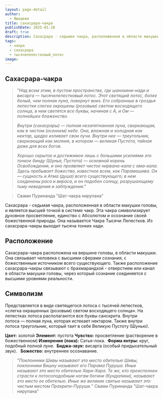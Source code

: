 ```yaml
---
layout: page-detail
author:
  - Яшодеви
title: сахасрара-чакра
publishDate: 2025-01-10
draft: true
description: Сахасрара - седьмая чакра, расположенная в области макушки головы, и является высшей точкой в системе чакр. Эта чакра символизирует духовное просветление, единство с Абсолютом и осознание своей божественной природы. Она называется Чакра Тысячи Лепестков, символизирует бесконечное сияние сознания.
tags:
  - чакра
  - сахасрара
  - тысячелепестковый_лотос
image:
---
```

## Сахасрара-чакра

> "_Над всем этим, в пустом пространстве, где шанхкини-нади и висарга — тысячелепестковый лотос. Этот светящий лотос, более белый, чем полная луна, повернут вниз. Его собранные в гроздья лепестки слегка окрашены (розовым) светом восходящего солнца, в нем светятся все буквы, начиная с А, и Ом — полнейшее блаженство._ 
> 
> _Внутри (сахасрары) — полная незапятнанная луна, сверкающая, как в чистом (осеннем) небе. Она, влажная и холодная как нектар, щедро изливает свои лучи. Внутри нее — треугольник, сверкающий как молния, в котором — великая Пустота, тайная даже для всех богов._ 
> 
> _Хорошо скрытое и достижимое лишь с большими усилиями это тонкое бинду (Шунья, Пустота) — основной корень Освобождения, и оно проявляет чистое нирвана-кала с ама-кала. Здесь пребывает божество, известное всем, как Парамашива. Он — сущность и Атма (душа) всего существующего; в нем соединены раса и вираса, и он подобен солнцу, разрушающему тьму неведения и заблуждения."_

> Свами Пуринанда "Шат-чакра нирупана"

Сахасрара - седьмая чакра, расположенная в области макушки головы, и является высшей точкой в системе чакр. Эта чакра символизирует духовное просветление, единство с Абсолютом и осознание своей божественной природы. Она называется Чакра Тысячи Лепестков. Из сахасрара-чакры выходит тысяча тонких нади.

## Расположение

Сахасрара-чакра расположена на вершине головы, в области макушки. Она связывает человека с высшими сферами сознания, с божественным источником всего существующего. Также расположение сахасрара-чакры связывают с брахмарандхой - отверстием или канал в области макушки головы, через который сознание соединяется с высшими уровнями реальности.

## Символизм

Представляется в виде светящегося лотоса с тысячей лепестков, «слегка окрашенных (розовым) светом восходящего солнца». На лепестках лотоса располагаются все буквы санскрита. Внутри лотоса — полная луна, которая истекает нектаром. Также внутри лотоса треугольник, который таит в себе Великую Пустоту (Шунью).

**Цвет:** золотой
**Элемент:** пустота
**Чувство:** просветление (растворение в божественном)
**Измерение (лока):** Сатья-лока. 
**Форма янтры:** круг, подобный полной луне. 
**Биджа-звук:** висарга (особый придыхательный звук).  
**Божество:** внутреннее осознавание.

> "_Поклонники Шивы называют это место обителью Шивы, поклонники Вишну называют его Парама Пуруша. Иные называют это место обителью Хари-Хара. Те же, кто преисполнен страсти к лотосоподобным ногам богини (Кундалини), называют это место ее обителью. Иные же великие святые называют это чистым местом Пракрити-Пуруши._"
>         Свами Пуринанда "Шат-чакра нирупана"
